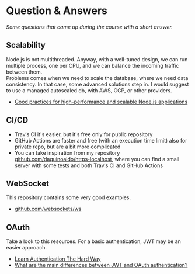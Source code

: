 # Question & Answers
_Some questions that came up during the course with a short answer._

## Scalability
Node.js is not multithreaded. Anyway, with a well-tuned design, we can run multiple process, one per CPU, and we can balance the incoming traffic between them.  
Problems comes when we need to scale the database, where we need data consistency. In that case, some advanced solutions step in.
I would suggest to use a managed autoscaled db, with AWS, GCP, or other providers.
- [Good practices for high-performance and scalable Node.js applications](https://medium.com/iquii/good-practices-for-high-performance-and-scalable-node-js-applications-part-1-3-bb06b6204197)

## CI/CD
- Travis CI it's easier, but it's free only for public repository
- GitHub Actions are faster and free (with an execution time limit) also for private repo, but are a bit more complicated
- You can take inspiration from my repository [github.com/daquinoaldo/https-localhost](https://github.com/daquinoaldo/https-localhost/), where you can find a small server with some tests and both Travis CI and GitHub Actions

## WebSocket
This repository contains some very good examples.
- [github.com/websockets/ws](https://github.com/websockets/ws#external-https-server)

## OAuth
Take a look to this resources. For a basic authentication, JWT may be an easier approach.
- [Learn Authentication The Hard Way](https://www.andrew-best.com/posts/learn-auth-the-hard-way-part-one/)
- [What are the main differences between JWT and OAuth authentication?](https://stackoverflow.com/questions/39909419/what-are-the-main-differences-between-jwt-and-oauth-authentication)